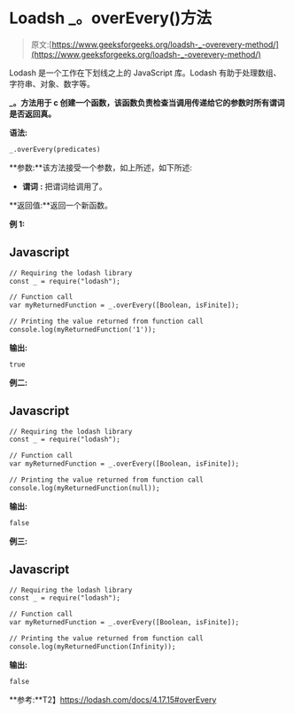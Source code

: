 # Loadsh _。overEvery()方法

> 原文:[https://www.geeksforgeeks.org/loadsh-_-overevery-method/](https://www.geeksforgeeks.org/loadsh-_-overevery-method/)

Lodash 是一个工作在下划线之上的 JavaScript 库。Lodash 有助于处理数组、字符串、对象、数字等。

**_。方法用于 c 创建一个函数，该函数负责检查当调用传递给它的参数时所有谓词是否返回真。**

**语法:**

```html
_.overEvery(predicates)
```

**参数:**该方法接受一个参数，如上所述，如下所述:

*   **谓词** **:** 把谓词给调用了。

**返回值:**返回一个新函数。

**例 1:**

## Javascript

```html
// Requiring the lodash library  
const _ = require("lodash");            

// Function call
var myReturnedFunction = _.overEvery([Boolean, isFinite]);

// Printing the value returned from function call
console.log(myReturnedFunction('1'));
```

**输出:**

```html
true
```

**例二:**

## Javascript

```html
// Requiring the lodash library  
const _ = require("lodash");            

// Function call
var myReturnedFunction = _.overEvery([Boolean, isFinite]);

// Printing the value returned from function call
console.log(myReturnedFunction(null));
```

**输出:**

```html
false
```

**例三:**

## Javascript

```html
// Requiring the lodash library  
const _ = require("lodash");            

// Function call
var myReturnedFunction = _.overEvery([Boolean, isFinite]);

// Printing the value returned from function call
console.log(myReturnedFunction(Infinity));
```

**输出:**

```html
false
```

**参考:**T2】https://lodash.com/docs/4.17.15#overEvery